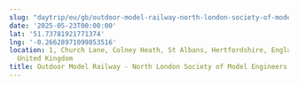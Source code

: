 ```yaml
---
slug: "daytrip/eu/gb/outdoor-model-railway-north-london-society-of-model-engineers"
date: '2025-05-23T00:00:00'
lat: '51.73781921771374'
lng: '-0.26628971099853516'
location: 1, Church Lane, Colney Heath, St Albans, Hertfordshire, England, AL4 0NJ,
  United Kingdom
title: Outdoor Model Railway - North London Society of Model Engineers
---
```



